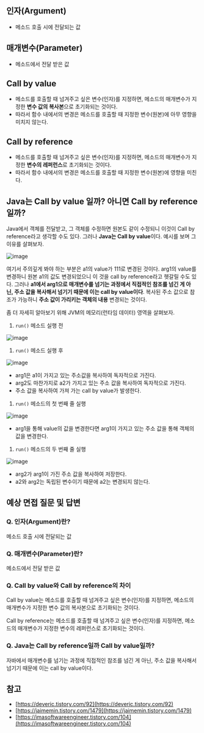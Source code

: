 ## 인자(Argument)

- 메소드 호출 시에 전달되는 값

## 매개변수(Parameter)

- 메소드에서 전달 받은 값

## Call by value

- 메소드를 호출할 때 넘겨주고 싶은 변수(인자)를 지정하면, 메소드의 매개변수가 지정한 **변수 값의 복사본**으로 초기화되는 것이다.
- 따라서 함수 내에서의 변경은 메소드를 호출할 때 지정한 변수(원본)에 아무 영향을 미치지 않는다.

## Call by reference

- 메소드를 호출할 때 넘겨주고 싶은 변수(인자)를 지정하면, 메소드의 매개변수가 지정한 **변수의 레퍼런스**로 초기화되는 것이다.
- 따라서 함수 내에서의 변경은 메소드를 호출할 때 지정한 변수(원본)에 영향을 미친다.

## Java는 Call by value 일까? 아니면 Call by reference일까?

Java에서 객체를 전달받고, 그 객체를 수정하면 원본도 같이 수정되니 이것이 Call by reference라고 생각할 수도 있다. 그러나 **Java는 Call by value**이다. 예시를 보며 그 이유를 살펴보자.

![image](https://user-images.githubusercontent.com/55661631/162172178-88976719-b2b3-4dcd-b091-6867e5ac9b41.png)

여기서 주의깊게 봐야 하는 부분은 a1의 value가 111로 변경된 것이다. arg1의 value를 변경하니 원본 a1의 값도 변경되었으니 이 것을 call by reference라고 헷갈릴 수도 있다. 그러나 **a1에서 arg1으로 매개변수를 넘기는 과정에서 직접적인 참조를 넘긴 게 아닌, 주소 값을 복사해서 넘기기 때문에 이는 call by value이다**. 복사된 주소 값으로 참조가 가능하니 **주소 값이 가리키는 객체의 내용** 변경되는 것이다.

좀 더 자세히 알아보기 위해 JVM의 메모리(런타임 데이터) 영역을 살펴보자.

1. `run()` 메소드 실행 전

![image](https://user-images.githubusercontent.com/55661631/162172247-16ffeee6-b68e-442d-b8db-6ac3f472d926.png)

1. `run()` 메소드 실행 후

![image](https://user-images.githubusercontent.com/55661631/162172282-cf22d0b4-6604-464e-8cc9-ffcd2a1e6cc0.png)

- arg1은 a1이 가지고 있는 주소값을 복사하여 독자적으로 가진다.
- arg2도 마찬가지로 a2가 가지고 있는 주소 값을 복사하여 독자적으로 가진다.
- 주소 값을 복사하여 가져 가는 call by value가 발생한다.

1. `run()` 메소드의 첫 번째 줄 실행

![image](https://user-images.githubusercontent.com/55661631/162172325-de1c4532-b6b5-41d1-9ef1-beec67ccf0c7.png)

- arg1을 통해 value의 값을 변경한다면 arg1이 가지고 있는 주소 값을 통해 객체의 값을 변경한다.

1. `run()` 메소드의 두 번째 줄 실행

![image](https://user-images.githubusercontent.com/55661631/162172392-b6206757-1c36-4e21-913a-207d3209d369.png)

- arg2가 arg1이 가진 주소 값을 복사하여 저장한다.
- a2와 arg2는 독립된 변수이기 때문에 a2는 변경되지 않는다.

## 예상 면접 질문 및 답변

### Q. 인자(Argument)란?

메소드 호출 시에 전달되는 값

### Q. 매개변수(Parameter)란?

메소드에서 전달 받은 값

### Q. Call by value와 Call by reference의 차이

Call by value는 메소드를 호출할 때 넘겨주고 싶은 변수(인자)를 지정하면, 메소드의 매개변수가 지정한 변수 값의 복사본으로 초기화되는 것이다.

Call by reference는 메소드를 호출할 때 넘겨주고 싶은 변수(인자)를 지정하면, 메소드의 매개변수가 지정한 변수의 레퍼런스로 초기화되는 것이다.

### Q. Java는 Call by reference일까 Call by value일까?

자바에서 매개변수를 넘기는 과정에 직접적인 참조를 넘긴 게 아닌, 주소 값을 복사해서 넘기기 때문에 이는 call by value이다.

## 참고

- [https://deveric.tistory.com/92](https://deveric.tistory.com/92)
- [https://jaimemin.tistory.com/1479](https://jaimemin.tistory.com/1479)
- [https://imasoftwareengineer.tistory.com/104](https://imasoftwareengineer.tistory.com/104)
